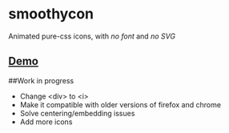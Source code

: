 # smoothycon
Animated pure-css icons, with *no font* and *no SVG*

## [Demo](http://csgo-mateschecker.com/smoothycon/demo.html)

##Work in progress
* Change \<div\> to \<i\>
* Make it compatible with older versions of firefox and chrome
* Solve centering/embedding issues
* Add more icons

